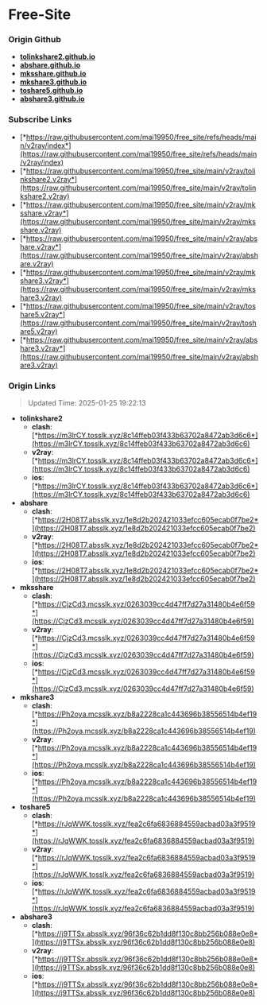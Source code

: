 # Free-Site

### Origin Github

- [**tolinkshare2.github.io**](https://github.com/tolinkshare2/tolinkshare2.github.io)
- [**abshare.github.io**](https://github.com/abshare/abshare.github.io)
- [**mksshare.github.io**](https://github.com/mksshare/mksshare.github.io)
- [**mkshare3.github.io**](https://github.com/mkshare3/mkshare3.github.io)
- [**toshare5.github.io**](https://github.com/toshare5/toshare5.github.io)
- [**abshare3.github.io**](https://github.com/abshare3/abshare3.github.io)

### Subscribe Links

- [*https://raw.githubusercontent.com/mai19950/free_site/refs/heads/main/v2ray/index*](https://raw.githubusercontent.com/mai19950/free_site/refs/heads/main/v2ray/index)
- [*https://raw.githubusercontent.com/mai19950/free_site/main/v2ray/tolinkshare2.v2ray*](https://raw.githubusercontent.com/mai19950/free_site/main/v2ray/tolinkshare2.v2ray)
- [*https://raw.githubusercontent.com/mai19950/free_site/main/v2ray/mksshare.v2ray*](https://raw.githubusercontent.com/mai19950/free_site/main/v2ray/mksshare.v2ray)
- [*https://raw.githubusercontent.com/mai19950/free_site/main/v2ray/abshare.v2ray*](https://raw.githubusercontent.com/mai19950/free_site/main/v2ray/abshare.v2ray)
- [*https://raw.githubusercontent.com/mai19950/free_site/main/v2ray/mkshare3.v2ray*](https://raw.githubusercontent.com/mai19950/free_site/main/v2ray/mkshare3.v2ray)
- [*https://raw.githubusercontent.com/mai19950/free_site/main/v2ray/toshare5.v2ray*](https://raw.githubusercontent.com/mai19950/free_site/main/v2ray/toshare5.v2ray)
- [*https://raw.githubusercontent.com/mai19950/free_site/main/v2ray/abshare3.v2ray*](https://raw.githubusercontent.com/mai19950/free_site/main/v2ray/abshare3.v2ray)

### Origin Links

> Updated Time: 2025-01-25 19:22:13

- **tolinkshare2**
  - **clash**: [*https://m3lrCY.tosslk.xyz/8c14ffeb03f433b63702a8472ab3d6c6*](https://m3lrCY.tosslk.xyz/8c14ffeb03f433b63702a8472ab3d6c6)
  - **v2ray**: [*https://m3lrCY.tosslk.xyz/8c14ffeb03f433b63702a8472ab3d6c6*](https://m3lrCY.tosslk.xyz/8c14ffeb03f433b63702a8472ab3d6c6)
  - **ios**: [*https://m3lrCY.tosslk.xyz/8c14ffeb03f433b63702a8472ab3d6c6*](https://m3lrCY.tosslk.xyz/8c14ffeb03f433b63702a8472ab3d6c6)
- **abshare**
  - **clash**: [*https://2H08T7.absslk.xyz/1e8d2b202421033efcc605ecab0f7be2*](https://2H08T7.absslk.xyz/1e8d2b202421033efcc605ecab0f7be2)
  - **v2ray**: [*https://2H08T7.absslk.xyz/1e8d2b202421033efcc605ecab0f7be2*](https://2H08T7.absslk.xyz/1e8d2b202421033efcc605ecab0f7be2)
  - **ios**: [*https://2H08T7.absslk.xyz/1e8d2b202421033efcc605ecab0f7be2*](https://2H08T7.absslk.xyz/1e8d2b202421033efcc605ecab0f7be2)
- **mksshare**
  - **clash**: [*https://CjzCd3.mcsslk.xyz/0263039cc4d47ff7d27a31480b4e6f59*](https://CjzCd3.mcsslk.xyz/0263039cc4d47ff7d27a31480b4e6f59)
  - **v2ray**: [*https://CjzCd3.mcsslk.xyz/0263039cc4d47ff7d27a31480b4e6f59*](https://CjzCd3.mcsslk.xyz/0263039cc4d47ff7d27a31480b4e6f59)
  - **ios**: [*https://CjzCd3.mcsslk.xyz/0263039cc4d47ff7d27a31480b4e6f59*](https://CjzCd3.mcsslk.xyz/0263039cc4d47ff7d27a31480b4e6f59)
- **mkshare3**
  - **clash**: [*https://Ph2oya.mcsslk.xyz/b8a2228ca1c443696b38556514b4ef19*](https://Ph2oya.mcsslk.xyz/b8a2228ca1c443696b38556514b4ef19)
  - **v2ray**: [*https://Ph2oya.mcsslk.xyz/b8a2228ca1c443696b38556514b4ef19*](https://Ph2oya.mcsslk.xyz/b8a2228ca1c443696b38556514b4ef19)
  - **ios**: [*https://Ph2oya.mcsslk.xyz/b8a2228ca1c443696b38556514b4ef19*](https://Ph2oya.mcsslk.xyz/b8a2228ca1c443696b38556514b4ef19)
- **toshare5**
  - **clash**: [*https://rJqWWK.tosslk.xyz/fea2c6fa6836884559acbad03a3f9519*](https://rJqWWK.tosslk.xyz/fea2c6fa6836884559acbad03a3f9519)
  - **v2ray**: [*https://rJqWWK.tosslk.xyz/fea2c6fa6836884559acbad03a3f9519*](https://rJqWWK.tosslk.xyz/fea2c6fa6836884559acbad03a3f9519)
  - **ios**: [*https://rJqWWK.tosslk.xyz/fea2c6fa6836884559acbad03a3f9519*](https://rJqWWK.tosslk.xyz/fea2c6fa6836884559acbad03a3f9519)
- **abshare3**
  - **clash**: [*https://j9TTSx.absslk.xyz/96f36c62b1dd8f130c8bb256b088e0e8*](https://j9TTSx.absslk.xyz/96f36c62b1dd8f130c8bb256b088e0e8)
  - **v2ray**: [*https://j9TTSx.absslk.xyz/96f36c62b1dd8f130c8bb256b088e0e8*](https://j9TTSx.absslk.xyz/96f36c62b1dd8f130c8bb256b088e0e8)
  - **ios**: [*https://j9TTSx.absslk.xyz/96f36c62b1dd8f130c8bb256b088e0e8*](https://j9TTSx.absslk.xyz/96f36c62b1dd8f130c8bb256b088e0e8)
